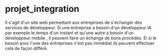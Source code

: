 # projet_integration

Il s'agit d'un site web permettant aux entreprises de s'échanger des services de développeur.
Si une entreprise a besoin d'un développeur IA par exemple le temps d'un instant et qu'une autre a besoin d'un développeur mobile , il peuvent faire un échange de bons procédés. Ei si le besoin pour l'une des entreprises n'est pas immédiat ils peuvent effectuer cela de façon différé.
